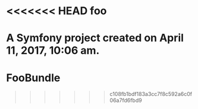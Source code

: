 <<<<<<< HEAD
foo
===

A Symfony project created on April 11, 2017, 10:06 am.
=======
# FooBundle
>>>>>>> c108fb1bdf183a3cc7f8c592a6c0f06a7fd6fbd9
